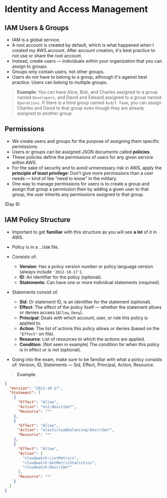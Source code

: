 # Identity and Access Management

## IAM Users & Groups
- IAM is a global service.
- A root account is created by default, which is what happened when I created my AWS account. After account creation, it's best practice to not use or share the root account.
- Instead, create users — individuals within your organization that you can assign to groups.
- Groups only contain users, not other groups.
- Users do not have to belong to a group, although it's against best practice. Users can belong to multiple groups.

> **Example:** You can have Alice, Bob, and Charles assigned to a group named `Developers`, and David and Edward assigned to a group named `Operations`. If there is a third group named `Audit Team`, you can assign Charles and David to that group even though they are already assigned to another group.

## Permissions
- We create users and groups for the purpose of assigning them specific permissions.
- Users or groups can be assigned JSON documents called **policies**.
- These policies define the permissions of users for any given service within AWS.
- For the sake of security and to avoid unnecessary risk in AWS, apply the **principle of least privilege**: Don’t give more permissions than a user needs — kind of like “need to know” in the military.
- One way to manage permissions for users is to create a group and assign that group a permission then by adding a given user to that group, the user inherits any permissions assigned to that group.

(Day 6)
## IAM Policy Structure

- Important to get **familiar** with this structure as you will see **a lot** of it in AWS.
- Policy is in a `.JSON` file.
- Consists of:
  - **Version**: Has a policy version number or policy language version (always include `'2012-10-17'`).
  - **ID**: An identifier for the policy (optional).
  - **Statements**: Can have one or more individual statements (required).

- Statements consist of:
  - **Sid**: Or statement ID, is an identifier for the statement (optional).
  - **Effect**: The effect of the policy itself — whether the statement allows or denies access (`Allow`, `Deny`).
  - **Principal**: Deals with which account, user, or role this policy is applied to.
  - **Action**: The list of actions this policy allows or denies (based on the `"Effect"` on file).
  - **Resource**: List of resources to which the actions are applied.
  - **Condition**: (Not seen in example) The condition for when this policy is in effect or is not (optional).

- Going into the exam, make sure to be familiar with what a policy consists of: Version, ID, Statements — Sid, Effect, Principal, Action, Resource.

> **Example**
```json
{
  "Version": "2012-10-17",
  "Statement": [
    {
      "Effect": "Allow",
      "Action": "ec2:Describe*",
      "Resource": "*"
    },
    {
      "Effect": "Allow",
      "Action": "elasticloadbalancing:Describe*",
      "Resource": "*"
    },
    {
      "Effect": "Allow",
      "Action": [
        "cloudwatch:ListMetrics",
        "cloudwatch:GetMetricStatistics",
        "cloudwatch:Describe*"
      ],
      "Resource": "*"
    }
  ]
}
